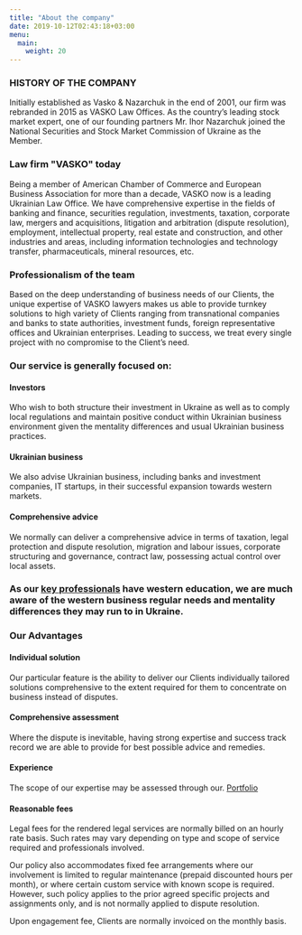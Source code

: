 ```yaml
---
title: "About the company"
date: 2019-10-12T02:43:18+03:00
menu:
  main:
    weight: 20
---
```


### HISTORY OF THE COMPANY
Initially established as Vasko & Nazarchuk in the end of 2001, our firm was rebranded in 2015 as VASKO Law Offices. As the country’s leading stock market expert, one of our founding partners Mr. Ihor Nazarchuk joined the National Securities and Stock Market Commission of Ukraine as the Member.

### Law firm "VASKO" today
Being a member of American Chamber of Commerce and European Business Association for more than a decade, VASKO now is a leading Ukrainian Law Office. We have comprehensive expertise in the fields of banking and finance, securities regulation, investments, taxation, corporate law, mergers and acquisitions, litigation and arbitration (dispute resolution), employment, intellectual property, real estate and construction, and other industries and areas, including information technologies and technology transfer, pharmaceuticals, mineral resources, etc.

### Professionalism of the team
Based on the deep understanding of business needs of our Clients, the unique expertise of VASKO lawyers makes us able to provide turnkey solutions to high variety of Clients ranging from transnational companies and banks to state authorities, investment funds, foreign representative offices and Ukrainian enterprises. Leading to success, we treat every single project with no compromise to the Client’s need.

### Our service is generally focused on:

#### Investors
Who wish to both structure their investment in Ukraine as well as to comply local regulations and maintain positive conduct within Ukrainian business environment given the mentality differences and usual Ukrainian business practices.

#### Ukrainian business
We also advise Ukrainian business, including banks and investment companies, IT startups, in their successful expansion towards western markets.

#### Comprehensive advice
We normally can deliver a comprehensive advice in terms of taxation, legal protection and dispute resolution, migration and labour issues, corporate structuring and governance, contract law, possessing actual control over local assets.

### As our [key professionals](../experts/) have western education, we are much aware of the western business regular needs and mentality differences they may run to in Ukraine.

### Our Advantages

#### Individual solution
Our particular feature is the ability to deliver our Clients individually tailored solutions comprehensive to the extent required for them to concentrate on business instead of disputes.

#### Comprehensive assessment
Where the dispute is inevitable, having strong expertise and success track record we are able to provide for best possible advice and remedies.

#### Experience
The scope of our expertise may be assessed through our. [Portfolio](../portfolio/projects)

#### Reasonable fees
Legal fees for the rendered legal services are normally billed on an hourly rate basis. Such rates may vary depending on type and scope of service required and professionals involved.

Our policy also accommodates fixed fee arrangements where our involvement is limited to regular maintenance (prepaid discounted hours per month), or where certain custom service with known scope is required. However, such policy applies to the prior agreed specific projects and assignments only, and is not normally applied to dispute resolution.

Upon engagement fee, Clients are normally invoiced on the monthly basis.
